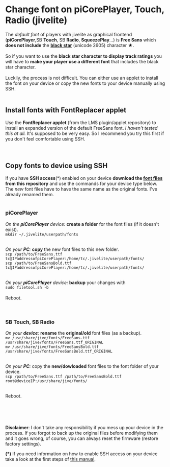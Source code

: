 Change font on piCorePlayer, Touch, Radio (jivelite)
====

The *default font* of players with jivelite as graphical frontend (**piCorePlayer**,SB **Touch**, SB **Radio**, **SqueezePlay**...) is **Free Sans** which **does not include** the [**black star**](https://www.fileformat.info/info/unicode/char/2605/index.htm) (unicode 2605) character ★.<br><br>
So if you want to use the **black star character to display track ratings** you will have to **make your player use a different font** that includes the black star character.<br><br>
Luckily, the process is not difficult. You can either use an applet to install the font on your device or copy the new fonts to your device manually using SSH.<br><br>

## Install fonts with FontReplacer applet

Use the **FontReplacer applet** (from the LMS plugin/applet repository) to install an expanded version of the default FreeSans font. *I haven't tested this at all.* It's supposed to be very easy. So I recommend you try this first if you don't feel comfortable using SSH.<br><br><br>

## Copy fonts to device using SSH

If you have **SSH access**(*) enabled on your device **download the [font files](https://github.com/AF-1/sobras/tree/main/lms-jivelite-change-font/new_fonts) from this repository** and use the commands for your device type below. The *new* font files have to have the same name as the original fonts. I've already renamed them.<br><br>

### piCorePlayer

*On the **piCorePlayer** device:* **create a folder** for the font files (if it doesn't exist).<br>
`mkdir ~/.jivelite/userpath/fonts`
<br><br>

*On your **PC**:* **copy** the new font files to this new folder.<br>
`scp /path/to/FreeSans.ttf tc@IPaddressofpiCorePlayer:/home/tc/.jivelite/userpath/fonts/`<br>
`scp /path/to/FreeSansBold.ttf tc@IPaddressofpiCorePlayer:/home/tc/.jivelite/userpath/fonts/`
<br><br>

*On your **piCorePlayer** device:* **backup** your changes with<br>
`sudo filetool.sh -b`
<br><br>
Reboot.
<br><br><br>


### SB Touch, SB Radio

*On your **device**:* **rename** the **original/old** font files (as a backup).<br>
`mv /usr/share/jive/fonts/FreeSans.ttf /usr/share/jive/fonts/FreeSans.ttf_ORIGINAL`<br>
`mv /usr/share/jive/fonts/FreeSansBold.ttf /usr/share/jive/fonts/FreeSansBold.ttf_ORIGINAL`
<br><br>

*On your **PC**:* copy the **new/dowloaded** font files to the font folder of your device.<br>
`scp /path/to/FreeSans.ttf /path/to/FreeSansBold.ttf root@deviceIP:/usr/share/jive/fonts/`
<br><br>

Reboot.
<br><br><br><br><br>

**Disclaimer**: I don't take any responsibility if you mess up your device in the process. If you forgot to back up the original files before modifying them and it goes wrong, of course, you can always reset the firmware (restore factory settings).<br>

**(*)** If you need information on how to enable SSH access on your device take a look at the first steps of [this manual](https://github.com/AF-1/sobras/tree/main/lms-nowplaying_screen_with_ratings/).

